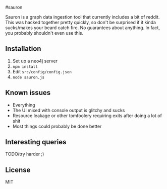 #sauron

Sauron is a graph data ingestion tool that currently includes a bit of reddit. This was hacked together pretty quickly, so don't be surprised if it kinda sucks/makes your beard catch fire. No guarantees about anything. In fact, you probably shouldn't even use this.

## Installation

1. Set up a neo4j server
2. `npm install`
3. Edit `src/config/config.json`
4. `node sauron.js`

## Known issues

* Everything
* The UI mixed with console output is glitchy and sucks
* Resource leakage or other tomfoolery requiring exits after doing a lot of shit
* Most things could probably be done better

## Interesting queries

TODO/try harder ;)

## License

MIT